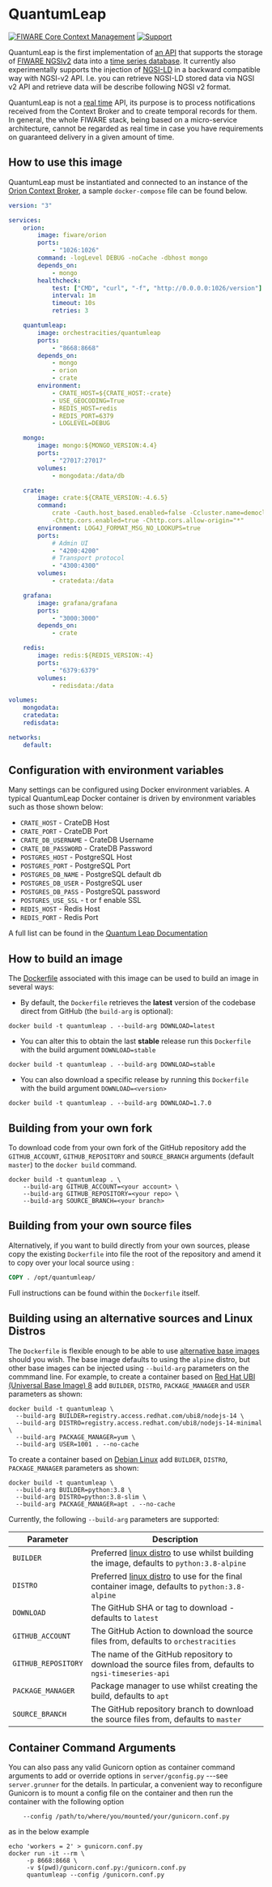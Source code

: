 # QuantumLeap

[![FIWARE Core Context Management](https://nexus.lab.fiware.org/static/badges/chapters/core.svg)](https://www.fiware.org/developers/catalogue/)
[![Support](https://img.shields.io/badge/support-ask-yellowgreen.svg)](https://ask.fiware.org/questions/)

QuantumLeap is the first implementation of
[an API](https://app.swaggerhub.com/apis/smartsdk/ngsi-tsdb) that supports the
storage of
[FIWARE NGSIv2](https://fiware.github.io/specifications/ngsiv2/stable/) data
into a
[time series database](https://en.wikipedia.org/wiki/Time_series_database). It
currently also experimentally supports the injection of
[NGSI-LD](https://www.etsi.org/deliver/etsi_gs/CIM/001_099/009/01.01.01_60/gs_CIM009v010101p.pdf)
in a backward compatible way with NGSI-v2 API. I.e. you can retrieve NGSI-LD
stored data via NGSI v2 API and retrieve data will be describe following NGSI v2
format.

QuantumLeap is not a
[real time](https://en.wikipedia.org/wiki/Real-time_computing) API, its purpose
is to process notifications received from the Context Broker and to create
temporal records for them. In general, the whole FIWARE stack, being based on a
micro-service architecture, cannot be regarded as real time in case you have
requirements on guaranteed delivery in a given amount of time.

## How to use this image

QuantumLeap must be instantiated and connected to an instance of the
[Orion Context Broker](https://fiware-orion.readthedocs.io/en/latest/), a sample
`docker-compose` file can be found below.

```yaml
version: "3"

services:
    orion:
        image: fiware/orion
        ports:
            - "1026:1026"
        command: -logLevel DEBUG -noCache -dbhost mongo
        depends_on:
            - mongo
        healthcheck:
            test: ["CMD", "curl", "-f", "http://0.0.0.0:1026/version"]
            interval: 1m
            timeout: 10s
            retries: 3

    quantumleap:
        image: orchestracities/quantumleap
        ports:
            - "8668:8668"
        depends_on:
            - mongo
            - orion
            - crate
        environment:
            - CRATE_HOST=${CRATE_HOST:-crate}
            - USE_GEOCODING=True
            - REDIS_HOST=redis
            - REDIS_PORT=6379
            - LOGLEVEL=DEBUG

    mongo:
        image: mongo:${MONGO_VERSION:4.4}
        ports:
            - "27017:27017"
        volumes:
            - mongodata:/data/db

    crate:
        image: crate:${CRATE_VERSION:-4.6.5}
        command:
            crate -Cauth.host_based.enabled=false -Ccluster.name=democluster
            -Chttp.cors.enabled=true -Chttp.cors.allow-origin="*"
        environment: LOG4J_FORMAT_MSG_NO_LOOKUPS=true
        ports:
            # Admin UI
            - "4200:4200"
            # Transport protocol
            - "4300:4300"
        volumes:
            - cratedata:/data

    grafana:
        image: grafana/grafana
        ports:
            - "3000:3000"
        depends_on:
            - crate

    redis:
        image: redis:${REDIS_VERSION:-4}
        ports:
            - "6379:6379"
        volumes:
            - redisdata:/data

volumes:
    mongodata:
    cratedata:
    redisdata:

networks:
    default:
```

## Configuration with environment variables

Many settings can be configured using Docker environment variables. A typical
QuantumLeap Docker container is driven by environment variables such as those
shown below:

- `CRATE_HOST` - CrateDB Host
- `CRATE_PORT` - CrateDB Port
- `CRATE_DB_USERNAME` - CrateDB Username
- `CRATE_DB_PASSWORD` - CrateDB Password
- `POSTGRES_HOST` - PostgreSQL Host
- `POSTGRES_PORT` - PostgreSQL Port
- `POSTGRES_DB_NAME` - PostgreSQL default db
- `POSTGRES_DB_USER` - PostgreSQL user
- `POSTGRES_DB_PASS` - PostgreSQL password
- `POSTGRES_USE_SSL` - t or f enable SSL
- `REDIS_HOST` - Redis Host
- `REDIS_PORT` - Redis Port

A full list can be found in the
[Quantum Leap Documentation](https://quantumleap.readthedocs.io/en/latest/admin/configuration/#environment-variables)

## How to build an image

The
[Dockerfile](https://github.com/orchestracities/ngsi-timeseries-api/blob/master/docker/Dockerfile)
associated with this image can be used to build an image in several ways:

- By default, the `Dockerfile` retrieves the **latest** version of the
    codebase direct from GitHub (the `build-arg` is optional):

```console
docker build -t quantumleap . --build-arg DOWNLOAD=latest
```

- You can alter this to obtain the last **stable** release run this
    `Dockerfile` with the build argument `DOWNLOAD=stable`

```console
docker build -t quantumleap . --build-arg DOWNLOAD=stable
```

- You can also download a specific release by running this `Dockerfile` with
    the build argument `DOWNLOAD=<version>`

```console
docker build -t quantumleap . --build-arg DOWNLOAD=1.7.0
```

## Building from your own fork

To download code from your own fork of the GitHub repository add the
`GITHUB_ACCOUNT`, `GITHUB_REPOSITORY` and `SOURCE_BRANCH` arguments (default
`master`) to the `docker build` command.

```console
docker build -t quantumleap . \
    --build-arg GITHUB_ACCOUNT=<your account> \
    --build-arg GITHUB_REPOSITORY=<your repo> \
    --build-arg SOURCE_BRANCH=<your branch>
```

## Building from your own source files

Alternatively, if you want to build directly from your own sources, please copy
the existing `Dockerfile` into file the root of the repository and amend it to
copy over your local source using :

```Dockerfile
COPY . /opt/quantumleap/
```

Full instructions can be found within the `Dockerfile` itself.

## Building using an alternative sources and Linux Distros

The `Dockerfile` is flexible enough to be able to use
[alternative base images](https://kuberty.io/blog/best-os-for-docker/) should
you wish. The base image defaults to using the `alpine` distro, but other base
images can be injected using `--build-arg` parameters on the commmand line. For
example, to create a container based on
[Red Hat UBI (Universal Base Image) 8](https://developers.redhat.com/articles/2021/11/08/optimize-nodejs-images-ubi-8-nodejs-minimal-image)
add `BUILDER`, `DISTRO`, `PACKAGE_MANAGER` and `USER` parameters as shown:

```console
docker build -t quantumleap \
  --build-arg BUILDER=registry.access.redhat.com/ubi8/nodejs-14 \
  --build-arg DISTRO=registry.access.redhat.com/ubi8/nodejs-14-minimal \
  --build-arg PACKAGE_MANAGER=yum \
  --build-arg USER=1001 . --no-cache
```

To create a container based on [Debian Linux](https://alpinelinux.org/about/)
add `BUILDER`, `DISTRO`, `PACKAGE_MANAGER` parameters as shown:

```console
docker build -t quantumleap \
  --build-arg BUILDER=python:3.8 \
  --build-arg DISTRO=python:3.8-slim \
  --build-arg PACKAGE_MANAGER=apt . --no-cache
```

Currently, the following `--build-arg` parameters are supported:

| Parameter           | Description                                                                                                                                 |
| ------------------- | ------------------------------------------------------------------------------------------------------------------------------------------- |
| `BUILDER`           | Preferred [linux distro](https://kuberty.io/blog/best-os-for-docker/) to use whilst building the image, defaults to `python:3.8-alpine`     |
| `DISTRO`            | Preferred [linux distro](https://kuberty.io/blog/best-os-for-docker/) to use for the final container image, defaults to `python:3.8-alpine` |
| `DOWNLOAD`          | The GitHub SHA or tag to download - defaults to `latest`                                                                                    |
| `GITHUB_ACCOUNT`    | The GitHub Action to download the source files from, defaults to `orchestracities`                                                          |
| `GITHUB_REPOSITORY` | The name of the GitHub repository to download the source files from, defaults to `ngsi-timeseries-api`                                      |
| `PACKAGE_MANAGER`   | Package manager to use whilst creating the build, defaults to `apt`                                                                         |
| `SOURCE_BRANCH`     | The GitHub repository branch to download the source files from, defaults to `master`                                                        |

## Container Command Arguments

You can also pass any valid Gunicorn option as container command arguments to
add or override options in `server/gconfig.py` ---see `server.grunner` for the
details. In particular, a convenient way to reconfigure Gunicorn is to mount a
config file on the container and then run the container with the following
option

```console
    --config /path/to/where/you/mounted/your/gunicorn.conf.py
```

as in the below example

```console
echo 'workers = 2' > gunicorn.conf.py
docker run -it --rm \
     -p 8668:8668 \
     -v $(pwd)/gunicorn.conf.py:/gunicorn.conf.py
     quantumleap --config /gunicorn.conf.py
```
